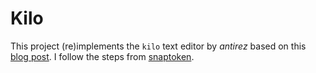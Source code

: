 # Kilo

This project (re)implements the `kilo` text editor by *antirez* based on this [blog post](http://antirez.com/news/108). I follow the steps from [snaptoken](https://viewsourcecode.org/snaptoken/kilo/index.html).